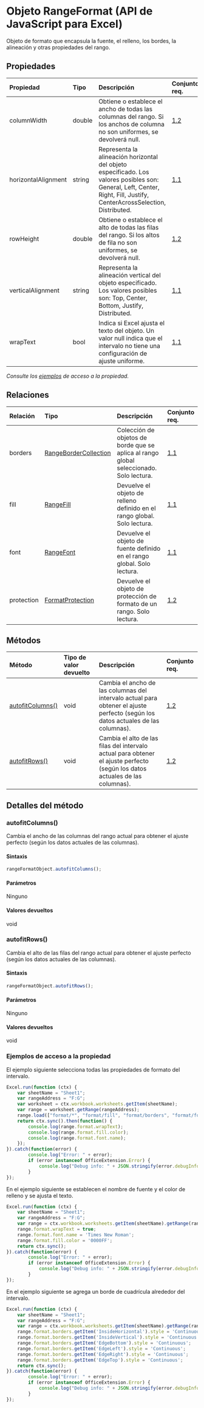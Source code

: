 # <a name="rangeformat-object-javascript-api-for-excel"></a>Objeto RangeFormat (API de JavaScript para Excel)

Objeto de formato que encapsula la fuente, el relleno, los bordes, la alineación y otras propiedades del rango.

## <a name="properties"></a>Propiedades

| Propiedad       | Tipo    |Descripción| Conjunto req.|
|:---------------|:--------|:----------|:----|
|columnWidth|double|Obtiene o establece el ancho de todas las columnas del rango. Si los anchos de columna no son uniformes, se devolverá null.|[1.2](../requirement-sets/excel-api-requirement-sets.md)|
|horizontalAlignment|string|Representa la alineación horizontal del objeto especificado. Los valores posibles son: General, Left, Center, Right, Fill, Justify, CenterAcrossSelection, Distributed.|[1.1](../requirement-sets/excel-api-requirement-sets.md)|
|rowHeight|double|Obtiene o establece el alto de todas las filas del rango. Si los altos de fila no son uniformes, se devolverá null.|[1.2](../requirement-sets/excel-api-requirement-sets.md)|
|verticalAlignment|string|Representa la alineación vertical del objeto especificado. Los valores posibles son: Top, Center, Bottom, Justify, Distributed.|[1.1](../requirement-sets/excel-api-requirement-sets.md)|
|wrapText|bool|Indica si Excel ajusta el texto del objeto. Un valor null indica que el intervalo no tiene una configuración de ajuste uniforme.|[1.1](../requirement-sets/excel-api-requirement-sets.md)|

_Consulte los [ejemplos](#property-access-examples) de acceso a la propiedad._

## <a name="relationships"></a>Relaciones
| Relación | Tipo    |Descripción| Conjunto req.|
|:---------------|:--------|:----------|:----|
|borders|[RangeBorderCollection](rangebordercollection.md)|Colección de objetos de borde que se aplica al rango global seleccionado. Solo lectura.|[1.1](../requirement-sets/excel-api-requirement-sets.md)|
|fill|[RangeFill](rangefill.md)|Devuelve el objeto de relleno definido en el rango global. Solo lectura.|[1.1](../requirement-sets/excel-api-requirement-sets.md)|
|font|[RangeFont](rangefont.md)|Devuelve el objeto de fuente definido en el rango global. Solo lectura.|[1.1](../requirement-sets/excel-api-requirement-sets.md)|
|protection|[FormatProtection](formatprotection.md)|Devuelve el objeto de protección de formato de un rango. Solo lectura.|[1.2](../requirement-sets/excel-api-requirement-sets.md)|

## <a name="methods"></a>Métodos

| Método           | Tipo de valor devuelto    |Descripción| Conjunto req.|
|:---------------|:--------|:----------|:----|
|[autofitColumns()](#autofitcolumns)|void|Cambia el ancho de las columnas del intervalo actual para obtener el ajuste perfecto (según los datos actuales de las columnas).|[1.2](../requirement-sets/excel-api-requirement-sets.md)|
|[autofitRows()](#autofitrows)|void|Cambia el alto de las filas del intervalo actual para obtener el ajuste perfecto (según los datos actuales de las columnas).|[1.2](../requirement-sets/excel-api-requirement-sets.md)|

## <a name="method-details"></a>Detalles del método


### <a name="autofitcolumns"></a>autofitColumns()
Cambia el ancho de las columnas del rango actual para obtener el ajuste perfecto (según los datos actuales de las columnas).

#### <a name="syntax"></a>Sintaxis
```js
rangeFormatObject.autofitColumns();
```

#### <a name="parameters"></a>Parámetros
Ninguno

#### <a name="returns"></a>Valores devueltos
void

### <a name="autofitrows"></a>autofitRows()
Cambia el alto de las filas del rango actual para obtener el ajuste perfecto (según los datos actuales de las columnas).

#### <a name="syntax"></a>Sintaxis
```js
rangeFormatObject.autofitRows();
```

#### <a name="parameters"></a>Parámetros
Ninguno

#### <a name="returns"></a>Valores devueltos
void
### <a name="property-access-examples"></a>Ejemplos de acceso a la propiedad

El ejemplo siguiente selecciona todas las propiedades de formato del intervalo. 

```js
Excel.run(function (ctx) { 
    var sheetName = "Sheet1";
    var rangeAddress = "F:G";
    var worksheet = ctx.workbook.worksheets.getItem(sheetName);
    var range = worksheet.getRange(rangeAddress);
    range.load(["format/*", "format/fill", "format/borders", "format/font"]);
    return ctx.sync().then(function() {
        console.log(range.format.wrapText);
        console.log(range.format.fill.color);
        console.log(range.format.font.name);
    });
}).catch(function(error) {
        console.log("Error: " + error);
        if (error instanceof OfficeExtension.Error) {
            console.log("Debug info: " + JSON.stringify(error.debugInfo));
        }
});
```

En el ejemplo siguiente se establecen el nombre de fuente y el color de relleno y se ajusta el texto. 

```js
Excel.run(function (ctx) { 
    var sheetName = "Sheet1";
    var rangeAddress = "F:G";
    var range = ctx.workbook.worksheets.getItem(sheetName).getRange(rangeAddress);
    range.format.wrapText = true;
    range.format.font.name = 'Times New Roman';
    range.format.fill.color = '0000FF';
    return ctx.sync(); 
}).catch(function(error) {
        console.log("Error: " + error);
        if (error instanceof OfficeExtension.Error) {
            console.log("Debug info: " + JSON.stringify(error.debugInfo));
        }
});
```

En el ejemplo siguiente se agrega un borde de cuadrícula alrededor del intervalo.

```js
Excel.run(function (ctx) { 
    var sheetName = "Sheet1";
    var rangeAddress = "F:G";
    var range = ctx.workbook.worksheets.getItem(sheetName).getRange(rangeAddress);
    range.format.borders.getItem('InsideHorizontal').style = 'Continuous';
    range.format.borders.getItem('InsideVertical').style = 'Continuous';
    range.format.borders.getItem('EdgeBottom').style = 'Continuous';
    range.format.borders.getItem('EdgeLeft').style = 'Continuous';
    range.format.borders.getItem('EdgeRight').style = 'Continuous';
    range.format.borders.getItem('EdgeTop').style = 'Continuous';
    return ctx.sync(); 
}).catch(function(error) {
        console.log("Error: " + error);
        if (error instanceof OfficeExtension.Error) {
            console.log("Debug info: " + JSON.stringify(error.debugInfo));
        }
});
```